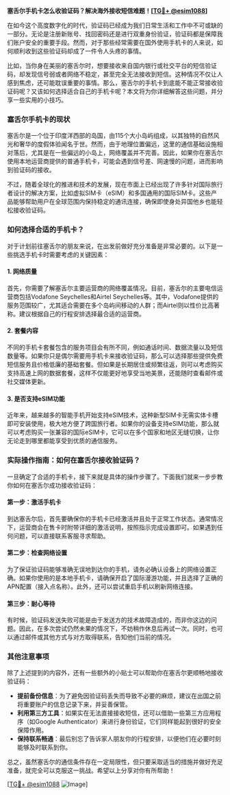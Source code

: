 **塞舌尔手机卡怎么收验证码？解决海外接收短信难题！[[TG💪+ @esim1088](https://t.me/s/esim1088)]**

在如今这个高度数字化的时代，验证码已经成为我们日常生活和工作中不可或缺的一部分。无论是注册新账号、找回密码还是进行双重身份验证，验证码都是保障我们账户安全的重要手段。然而，对于那些经常需要在国外使用手机卡的人来说，如何顺利收到这些验证码却成了一件令人头疼的事情。

比如，当你身在美丽的塞舌尔时，想要接收来自国内银行或社交平台的短信验证码，却发现信号弱或者网络不稳定，甚至完全无法接收到短信。这种情况不仅让人感到焦虑，还可能耽误重要的事情。那么，塞舌尔的手机卡到底能不能正常接收验证码呢？又该如何选择适合自己的手机卡呢？本文将为你详细解答这些问题，并分享一些实用的小技巧。

### 塞舌尔手机卡的现状

塞舌尔是一个位于印度洋西部的岛国，由115个大小岛屿组成，以其独特的自然风光和奢华的度假体验闻名于世。然而，由于地理位置偏远，这里的通信基础设施相对落后，尤其是在一些偏远的小岛上，网络覆盖并不完善。因此，如果你在塞舌尔使用本地运营商提供的普通手机卡，可能会遇到信号差、网速慢的问题，进而影响到验证码的接收。

不过，随着全球化的推进和技术的发展，现在市面上已经出现了许多针对国际旅行者设计的解决方案，比如虚拟SIM卡（eSIM）和多国通用的国际SIM卡。这些产品能够帮助用户在全球范围内保持稳定的通讯连接，确保即使身处异国他乡也能轻松接收验证码。

### 如何选择合适的手机卡？

对于计划前往塞舌尔的朋友来说，在出发前做好充分准备是非常必要的。以下是一些挑选手机卡时需要考虑的关键因素：

#### 1. **网络质量**
首先，你需要了解塞舌尔主要运营商的网络覆盖情况。目前，塞舌尔的主要电信运营商包括Vodafone Seychelles和Airtel Seychelles等。其中，Vodafone提供的服务范围较广，尤其适合需要在多个岛屿间移动的人群；而Airtel则以性价比高著称。建议根据自己的行程安排选择最合适的运营商。

#### 2. **套餐内容**
不同的手机卡套餐包含的服务项目会有所不同，例如通话时间、数据流量以及短信数量等。如果你只是偶尔需要用手机卡来接收验证码，那么可以选择那些提供免费短信服务且价格低廉的基础套餐。但如果是长期居住或频繁往返，则可以考虑购买支持高速上网的数据套餐，这样不仅能更好地享受当地美景，还能随时查看邮件或社交媒体更新。

#### 3. **是否支持eSIM功能**
近年来，越来越多的智能手机开始支持eSIM技术，这种新型SIM卡无需实体卡槽即可安装使用，极大地方便了跨国旅行者。如果你的设备支持eSIM功能，那么就可以考虑购买一张兼容的国际eSIM卡，它可以在多个国家和地区无缝切换，让你无论走到哪里都能享受到优质的通信服务。

### 实际操作指南：如何在塞舌尔接收验证码？

一旦确定了合适的手机卡，接下来就是具体的操作步骤了。下面我们就来一步步教你如何在塞舌尔成功接收验证码：

#### 第一步：激活手机卡
到达塞舌尔后，首先要确保你的手机卡已经激活并且处于正常工作状态。通常情况下，运营商会在售卡时附带详细的激活说明，按照指示完成设置即可。如果遇到任何问题，可以直接联系客服寻求帮助。

#### 第二步：检查网络设置
为了保证验证码能够准确无误地到达你的手机，请务必确认设备上的网络设置正确。如果你使用的是本地手机卡，请确保开启了国际漫游功能，并且选择了正确的APN配置（接入点名称）。此外，还可以尝试重启手机以刷新网络连接。

#### 第三步：耐心等待
有时候，验证码发送失败可能是由于发送方的技术故障造成的，而非你这边的问题。因此，在多次尝试仍然未果的情况下，不妨稍作休息后再试一次。同时，也可以通过邮件或其他方式与对方取得联系，告知他们当前的情况。

### 其他注意事项

除了上述提到的内容外，还有一些额外的小贴士可以帮助你在塞舌尔更顺畅地接收验证码：

- **提前备份信息**：为了避免因验证码丢失而导致不必要的麻烦，建议在出国之前将重要账户的信息记录下来，并妥善保管。
- **利用第三方工具**：如果实在无法直接接收短信，还可以借助一些第三方应用程序（如Google Authenticator）来进行身份验证，它们同样能起到很好的安全保障作用。
- **保持联系畅通**：最后别忘了告诉家人朋友你的行程安排，以便他们在必要时刻能够及时联系到你。

总之，虽然塞舌尔的通信条件存在一定局限性，但只要采取适当的措施并做好充足准备，就完全可以克服这一挑战。希望以上分享对你有所帮助！

[[TG💪+ @esim1088](https://t.me/s/esim1088) ![Image](https://i.postimg.cc/4NQfJmqS/Snipaste-2025-05-13-00-14-12.png)]